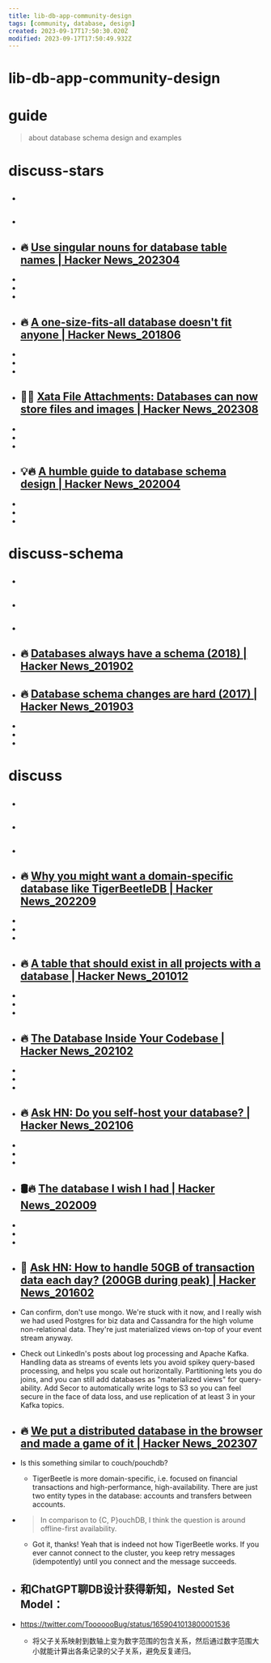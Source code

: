 ```yaml
---
title: lib-db-app-community-design
tags: [community, database, design]
created: 2023-09-17T17:50:30.020Z
modified: 2023-09-17T17:50:49.932Z
---
```


# lib-db-app-community-design

# guide

> about database schema design and examples

# discuss-stars
- ## 

- ## 

- ## 🔥 [Use singular nouns for database table names | Hacker News_202304](https://news.ycombinator.com/item?id=35762682)
- 
- 
- 

- ## 🔥 [A one-size-fits-all database doesn't fit anyone | Hacker News_201806](https://news.ycombinator.com/item?id=17404517)
- 
- 
- 

- ## 📄🔥 [Xata File Attachments: Databases can now store files and images | Hacker News_202308](https://news.ycombinator.com/item?id=37324370)
- 
- 
- 

- ## 💡🔥 [A humble guide to database schema design | Hacker News_202004](https://news.ycombinator.com/item?id=22806142)
- 
- 
- 

# discuss-schema
- ## 

- ## 

- ## 

- ## 🔥 [Databases always have a schema (2018) | Hacker News_201902](https://news.ycombinator.com/item?id=19244080)

- ## 🔥 [Database schema changes are hard (2017) | Hacker News_201903](https://news.ycombinator.com/item?id=19286885)
- 
- 
- 

# discuss
- ## 

- ## 

- ## 

- ## 🔥 [Why you might want a domain-specific database like TigerBeetleDB | Hacker News_202209](https://news.ycombinator.com/item?id=32779851)
- 
- 
- 

- ## 🔥 [A table that should exist in all projects with a database | Hacker News_201012](https://news.ycombinator.com/item?id=1984325)
- 
- 
- 

- ## 🔥 [The Database Inside Your Codebase | Hacker News_202102](https://news.ycombinator.com/item?id=26160186)
- 
- 
- 

- ## 🔥 [Ask HN: Do you self-host your database? | Hacker News_202106](https://news.ycombinator.com/item?id=27671376)
- 
- 
- 

- ## 🛢️🔥 [The database I wish I had | Hacker News_202009](https://news.ycombinator.com/item?id=24337244)
- 
- 
- 

- ## 🤔 [Ask HN: How to handle 50GB of transaction data each day? (200GB during peak) | Hacker News_201602](https://news.ycombinator.com/item?id=11157829)
- Can confirm, don't use mongo. We're stuck with it now, and I really wish we had used Postgres for biz data and Cassandra for the high volume non-relational data. They're just materialized views on-top of your event stream anyway.

- Check out LinkedIn's posts about log processing and Apache Kafka. Handling data as streams of events lets you avoid spikey query-based processing, and helps you scale out horizontally. Partitioning lets you do joins, and you can still add databases as "materialized views" for query-ability. Add Secor to automatically write logs to S3 so you can feel secure in the face of data loss, and use replication of at least 3 in your Kafka topics.

- ## 🔥 [We put a distributed database in the browser and made a game of it | Hacker News_202307](https://news.ycombinator.com/item?id=36680535)
- Is this something similar to couch/pouchdb?
  - TigerBeetle is more domain-specific, i.e. focused on financial transactions and high-performance, high-availability. There are just two entity types in the database: accounts and transfers between accounts. 
- > In comparison to {C, P}ouchDB, I think the question is around offline-first availability.
  - Got it, thanks! Yeah that is indeed not how TigerBeetle works. If you ever cannot connect to the cluster, you keep retry messages (idempotently) until you connect and the message succeeds.

- ## 和ChatGPT聊DB设计获得新知，Nested Set Model：
- https://twitter.com/TooooooBug/status/1659041013800001536
  - 将父子关系映射到数轴上变为数字范围的包含关系，然后通过数字范围大小就能计算出各条记录的父子关系，避免反复递归。
